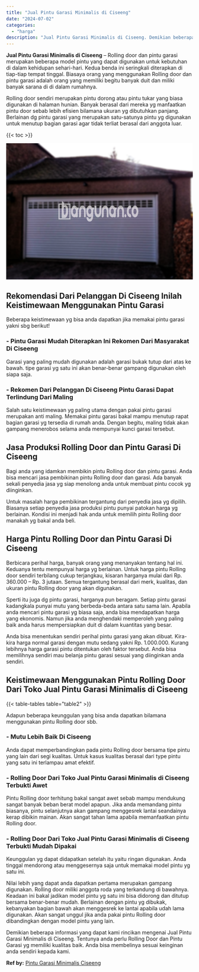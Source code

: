 ```yaml
---
title: "Jual Pintu Garasi Minimalis di Ciseeng"
date: "2024-07-02"
categories: 
  - "harga"
description: "Jual Pintu Garasi Minimalis di Ciseeng. Demikian beberapa informasi yang dapat kami rincikan mengenai Jual Pintu Garasi Minimalis di Ciseeng. Tentunya anda p..."
---
```


**Jual Pintu Garasi Minimalis di Ciseeng** – Rolling door dan pintu garasi merupakan beberapa model pintu yang dapat digunakan untuk kebutuhan di dalam kehidupan sehari-hari. Kedua benda ini seringkali diterapkan di tiap-tiap tempat tinggal. Biasaya orang yang menggunakan Rolling door dan pintu garasi adalah orang yang memiliki begitu banyak duit dan miliki banyak sarana di di dalam rumahnya.

Rolling door sendiri merupakan pintu dorong atau pintu tukar yang biasa digunakan di halaman hunian. Banyak berasal dari mereka yg manfaatkan pintu door sebab lebih efisien bilamana ukuran yg dibutuhkan panjang. Berlainan dg pintu garasi yang merupakan satu-satunya pintu yg digunakan untuk menutup bagian garasi agar tidak terliat berasal dari anggota luar.

{{< toc >}}

![Jual Pintu Garasi Minimalis di Ciseeng](/images/pintu-garasi-27.png)

## Rekomendasi Dari Pelanggan Di Ciseeng Inilah Keistimewaan Menggunakan Pintu Garasi

Beberapa keistimewaan yg bisa anda dapatkan jika memakai pintu garasi yakni sbg berikut!

### \- Pintu Garasi Mudah Diterapkan Ini Rekomen Dari Masyarakat Di Ciseeng

Garasi yang paling mudah digunakan adalah garasi bukak tutup dari atas ke bawah. tipe garasi yg satu ini akan benar-benar gampang digunakan oleh siapa saja.

### \- Rekomen Dari Pelanggan Di Ciseeng Pintu Garasi Dapat Terlindung Dari Maling

Salah satu keistimewaan yg paling utama dengan pakai pintu garasi merupakan anti maling. Memakai pintu garasi bakal mampu menutup rapat bagian garasi yg tersedia di rumah anda. Dengan begitu, maling tidak akan gampang menerobos selama anda mempunyai kunci garasi tersebut.

## Jasa Produksi Rolling Door dan Pintu Garasi Di Ciseeng

Bagi anda yang idamkan membikin pintu Rolling door dan pintu garasi. Anda bisa mencari jasa pembikinan pintu Rolling door dan garasi. Ada banyak sekali penyedia jasa yg siap menolong anda untuk membuat pintu cocok yg diinginkan.

Untuk masalah harga pembikinan tergantung dari penyedia jasa yg dipilih. Biasanya setiap penyedia jasa produksi pintu punyai patokan harga yg berlainan. Kondisi ini menjadi hak anda untuk memilih pintu Rolling door manakah yg bakal anda beli.

## Harga Pintu Rolling Door dan Pintu Garasi Di Ciseeng

Berbicara perihal harga, banyak orang yang menanyakan tentang hal ini. Keduanya tentu mempunyai harga yg berlainan. Untuk harga pintu Rolling door sendiri terbilang cukup terjangkau, kisaran harganya mulai dari Rp. 360.000 – Rp. 3 jutaan. Semua tergantung berasal dari merk, kualitas, dan ukuran pintu Rolling door yang akan digunakan.

Sperti itu juga dg pintu garasi, harganya pun beragam. Setiap pintu garasi kadangkala punyai mutu yang berbeda-beda antara satu sama lain. Apabila anda mencari pintu garasi yg biasa saja, anda bisa mendapatkan harga yang ekonomis. Namun jika anda menghendaki memperoleh yang paling baik anda harus mempersiapkan duit di dalam kuantitas yang besar.

Anda bisa menentukan sendiri perihal pintu garasi yang akan dibuat. Kira-kira harga normal garasi dengan mutu sedang yakni Rp. 1.000.000. Kurang lebihnya harga garasi pintu ditentukan oleh faktor tersebut. Anda bisa memilihnya sendiri mau belanja pintu garasi sesuai yang diinginkan anda sendiri.

## Keistimewaan Menggunakan Pintu Rolling Door Dari Toko Jual Pintu Garasi Minimalis di Ciseeng

{{< table-tables table="table2" >}}

Adapun beberapa keunggulan yang bisa anda dapatkan bilamana menggunakan pintu Rolling door sbb.

### \- Mutu Lebih Baik Di Ciseeng

Anda dapat memperbandingkan pada pintu Rolling door bersama tipe pintu yang lain dari segi kualitas. Untuk kasus kualitas berasal dari type pintu yang satu ini terlampau amat efektif.

### \- Rolling Door Dari Toko Jual Pintu Garasi Minimalis di Ciseeng Terbukti Awet

Pintu Rolling door terhitung bakal sangat awet sebab mampu mendukung sangat banyak beban berat model apapun. Jika anda memandang pintu biasanya, pintu selanjutnya akan gampang menggesrek lantai seandainya kerap dibikin mainan. Akan sangat tahan lama apabila memanfaatkan pintu Rolling door.

### \- Rolling Door Dari Toko Jual Pintu Garasi Minimalis di Ciseeng Terbukti Mudah Dipakai

Keunggulan yg dapat didapatkan setelah itu yaitu ringan digunakan. Anda tinggal mendorong atau menggesernya saja untuk memakai model pintu yg satu ini.

Nilai lebih yang dapat anda dapatkan pertama merupakan gampang digunakan. Rolling door miliki anggota roda yang terkandung di bawahnya. Keadaan ini bakal jadikan model pintu yg satu ini bisa didorong dan ditutup bersama benar-benar mudah. Berlainan dengan pintu yg dibukak, kebanyakan bagian bawah akan menggesrek ke lantai apabila udah lama digunakan. Akan sangat unggul jika anda pakai pintu Rolling door dibandingkan dengan model pintu yang lain.

Demikian beberapa informasi yang dapat kami rincikan mengenai Jual Pintu Garasi Minimalis di Ciseeng. Tentunya anda perlu Rolling Door dan Pintu Garasi yg memiliki kualitas baik. Anda bisa membelinya sesuai keinginan anda sendiri kepada kami.

**Ref by:** [Pintu Garasi Minimalis Ciseeng](https://id.wikipedia.org/wiki/Pintu)
